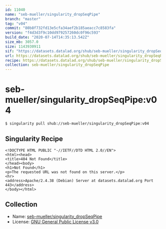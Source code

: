 ```yaml
---
id: 11040
name: "seb-mueller/singularity_dropSeqPipe"
branch: "master"
tag: "v04"
commit: "80b8f732fd13e5cfa34aef2b185aeacc7c8583fa"
version: "f4d3d3f9c10dd979257260dc0f96c593"
build_date: "2020-07-14T14:35:13.542Z"
size_mb: 3057.0
size: 1143930911
sif: "https://datasets.datalad.org/shub/seb-mueller/singularity_dropSeqPipe/v04/2020-07-14-80b8f732-f4d3d3f9/f4d3d3f9c10dd979257260dc0f96c593.sif"
url: https://datasets.datalad.org/shub/seb-mueller/singularity_dropSeqPipe/v04/2020-07-14-80b8f732-f4d3d3f9/
recipe: https://datasets.datalad.org/shub/seb-mueller/singularity_dropSeqPipe/v04/2020-07-14-80b8f732-f4d3d3f9/Singularity
collection: seb-mueller/singularity_dropSeqPipe
---
```


# seb-mueller/singularity_dropSeqPipe:v04

```bash
$ singularity pull shub://seb-mueller/singularity_dropSeqPipe:v04
```

## Singularity Recipe

```singularity
<!DOCTYPE HTML PUBLIC "-//IETF//DTD HTML 2.0//EN">
<html><head>
<title>404 Not Found</title>
</head><body>
<h1>Not Found</h1>
<p>The requested URL was not found on this server.</p>
<hr>
<address>Apache/2.4.38 (Debian) Server at datasets.datalad.org Port 443</address>
</body></html>
```

## Collection

 - Name: [seb-mueller/singularity_dropSeqPipe](https://github.com/seb-mueller/singularity_dropSeqPipe)
 - License: [GNU General Public License v3.0](https://api.github.com/licenses/gpl-3.0)

